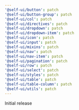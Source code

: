 ```yaml
---
'@self-ui/button': patch
'@self-ui/button-group': patch
'@self-ui/col': patch
'@self-ui/directives': patch
'@self-ui/dropdown': patch
'@self-ui/dropdown-item': patch
'@self-ui/icon': patch
'@self-ui/input': patch
'@self-ui/mixins': patch
'@self-ui/nav': patch
'@self-ui/nav-item': patch
'@self-ui/pagination': patch
'@self-ui/row': patch
'@self-ui/select': patch
'@self-ui/styles': patch
'@self-ui/table': patch
'@self-ui/table-column': patch
'@self-ui/utils': patch
---
```


Initial release
